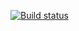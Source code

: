 [![Build status](https://ci.appveyor.com/api/projects/status/7ch2a6i2efxaparx?svg=true)](https://ci.appveyor.com/project/MironovED/1-2-api-ci-task3)
